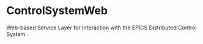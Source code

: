 ControlSystemWeb
================

Web-based Service Layer for Interaction with the EPICS Distributed Control System